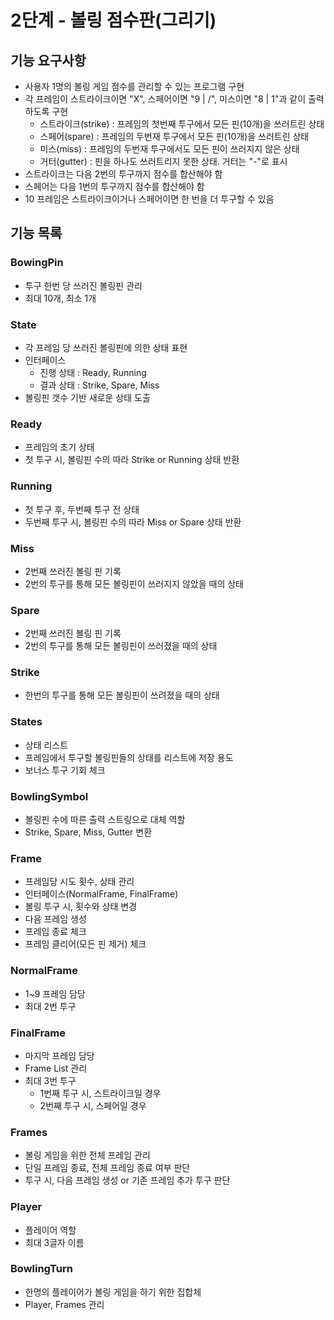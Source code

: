 # 2단계 - 볼링 점수판(그리기)

## 기능 요구사항
- 사용자 1명의 볼링 게임 점수를 관리할 수 있는 프로그램 구현
- 각 프레임이 스트라이크이면 "X", 스페어이면 "9 | /", 미스이면 "8 | 1"과 같이 출력하도록 구현
  - 스트라이크(strike) : 프레임의 첫번째 투구에서 모든 핀(10개)을 쓰러트린 상태
  - 스페어(spare) : 프레임의 두번재 투구에서 모든 핀(10개)을 쓰러트린 상태
  - 미스(miss) : 프레임의 두번재 투구에서도 모든 핀이 쓰러지지 않은 상태
  - 거터(gutter) : 핀을 하나도 쓰러트리지 못한 상태. 거터는 "-"로 표시
- 스트라이크는 다음 2번의 투구까지 점수를 합산해야 함
- 스페어는 다음 1번의 투구까지 점수를 합산해야 함
- 10 프레임은 스트라이크이거나 스페어이면 한 번을 더 투구할 수 있음


## 기능 목록
### BowingPin
- 투구 한번 당 쓰러진 볼링핀 관리
- 최대 10개, 최소 1개 


### State
- 각 프레임 당 쓰러진 볼링핀에 의한 상태 표현
- 인터페이스
  - 진행 상태 : Ready, Running
  - 결과 상태 : Strike, Spare, Miss
- 볼링핀 갯수 기반 새로운 상태 도출


### Ready
- 프레임의 초기 상태
- 첫 투구 시, 볼링핀 수의 따라 Strike or Running 상태 반환 


### Running
- 첫 투구 후, 두번째 투구 전 상태
- 두번째 투구 시, 볼링핀 수의 따라 Miss or Spare 상태 반환 


### Miss
- 2번째 쓰러진 볼링 핀 기록
- 2번의 투구를 통해 모든 볼링핀이 쓰러지지 않았을 때의 상태


### Spare
- 2번째 쓰러진 볼링 핀 기록
- 2번의 투구를 통해 모든 볼링핀이 쓰러졌을 때의 상태


### Strike
- 한번의 투구를 통해 모든 볼링핀이 쓰려졌을 때의 상태


### States
- 상태 리스트 
- 프레임에서 투구할 볼링핀들의 상태를 리스트에 저장 용도
- 보너스 투구 기회 체크


### BowlingSymbol
- 볼링핀 수에 따른 출력 스트링으로 대체 역할
- Strike, Spare, Miss, Gutter 변환


### Frame
- 프레임당 시도 횟수, 상태 관리
- 인터페이스(NormalFrame, FinalFrame)
- 볼링 투구 시, 횟수와 상태 변경
- 다음 프레임 생성
- 프레임 종료 체크
- 프레임 클리어(모든 핀 제거) 체크


### NormalFrame
- 1~9 프레임 담당
- 최대 2번 투구


### FinalFrame
- 마지막 프레임 담당
- Frame List 관리
- 최대 3번 투구
  - 1번째 투구 시, 스트라이크일 경우
  - 2번째 투구 시, 스페어일 경우


### Frames
- 볼링 게임을 위한 전체 프레임 관리
- 단일 프레임 종료, 전체 프레임 종료 여부 판단
- 투구 시, 다음 프레임 생성 or 기존 프레임 추가 투구 판단


### Player
- 플레이어 역할
- 최대 3글자 이름


### BowlingTurn
- 한명의 플레이어가 볼링 게임을 하기 위한 집합체
- Player, Frames 관리
